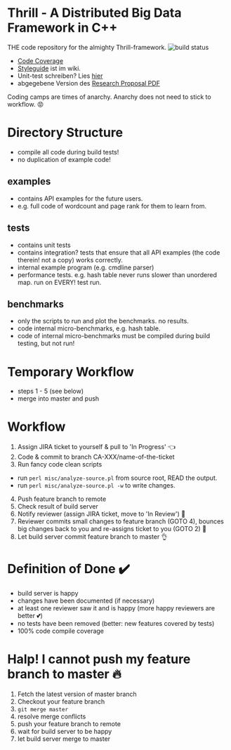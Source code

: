 # Thrill - A Distributed Big Data Framework in C++

THE code repository for the almighty Thrill-framework.
![build status](http://i10login.iti.kit.edu:8080/buildStatus/icon?job=thrill&build=15)

- <a href="http://i10login.iti.kit.edu/thrill-coverage/">Code Coverage</a>
- <a href="https://github.com/PdF14-MR/thrill/wiki/Styleguide">Styleguide</a> ist im wiki.
- Unit-test schreiben? Lies <a href="https://code.google.com/p/googletest/wiki/Primer#Simple_Tests">hier</a>
- abgegebene Version des <a href="https://github.com/PdF14-MR/research-proposal/blob/b08aed24d22bcf4837f87da10763f89ff3a46212/c7a-proposal-abgabe20150424.pdf">Research Proposal PDF</a>
</a>

Coding camps are times of anarchy. Anarchy does not need to stick to workflow. :rage:

# Directory Structure

- compile all code during build tests!
- no duplication of example code!

## examples
- contains API examples for the future users.
- e.g. full code of wordcount and page rank for them to learn from.

## tests
- contains unit tests
- contains integration? tests that ensure that all API examples (the code therein! not a copy) works correctly.
- internal example program (e.g. cmdline parser)
- performance tests. e.g. hash table never runs slower than unordered map. run on EVERY! test run.

## benchmarks
- only the scripts to run and plot the benchmarks. no results.
- code internal micro-benchmarks, e.g. hash table.
- code of internal micro-benchmarks must be compiled during build testing, but not run!

# Temporary Workflow
- steps 1 - 5 (see below)
- merge into master and push

# Workflow
1. Assign JIRA ticket to yourself & pull to 'In Progress' :point_left:
2. Code & commit to branch CA-XXX/name-of-the-ticket
3. Run fancy code clean scripts
  * run `perl misc/analyze-source.pl` from source root, READ the output.
  * run `perl misc/analyze-source.pl -w` to write changes.
4. Push feature branch to remote
5. Check result of build server
6. Notify reviewer (assign JIRA ticket, move to 'In Review') :eyes:
7. Reviewer commits small changes to feature branch (GOTO 4), bounces big changes back to you and re-assigns ticket to you (GOTO 2) :punch:
9. Let build server commit feature branch to master :ok_hand:

# Definition of Done :heavy_check_mark:
- build server is happy
- changes have been documented (if necessary)
- at least one reviewer saw it and is happy (more happy reviewers are better :two_hearts:)
- no tests have been removed (better: new features covered by tests)
- 100% code compile coverage

# Halp! I cannot push my feature branch to master :fire:
1. Fetch the latest version of master branch
2. Checkout your feature branch
3. ```git merge master```
4. resolve merge conflicts
5. push your feature branch to remote
6. wait for build server to be happy
7. let build server merge to master
